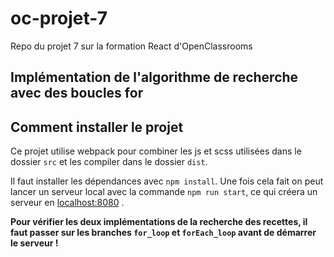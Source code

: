 # oc-projet-7
Repo du projet 7 sur la formation React d'OpenClassrooms

## Implémentation de l'algorithme de recherche avec des boucles for

## Comment installer le projet
Ce projet utilise webpack pour combiner les js et scss utilisées dans le dossier ``src`` et les compiler dans le dossier ``dist``.

Il faut installer les dépendances avec ``npm install``.
Une fois cela fait on peut lancer un serveur local avec la commande ``npm run start``, ce qui créera un serveur en [localhost:8080](http://localhost:8080/) .

**Pour vérifier les deux implémentations de la recherche des recettes, il faut passer sur les branches ``for_loop`` et ``forEach_loop`` avant de démarrer le serveur !**
